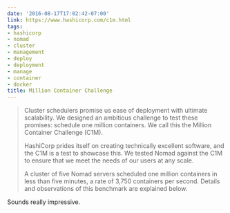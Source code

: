 ```yaml
---
date: '2016-08-17T17:02:42-07:00'
link: https://www.hashicorp.com/c1m.html
tags:
- hashicorp
- nomad
- cluster
- management
- deploy
- deployment
- manage
- container
- docker
title: Million Container Challenge
---
```


>Cluster schedulers promise us ease of deployment with ultimate scalability. We designed an ambitious challenge to test these promises: schedule one million containers. We call this the Million Container Challenge (C1M).
>
>HashiCorp prides itself on creating technically excellent software, and the C1M is a test to showcase this. We tested Nomad against the C1M to ensure that we meet the needs of our users at any scale.
>
>A cluster of five Nomad servers scheduled one million containers in less than five minutes, a rate of 3,750 containers per second. Details and observations of this benchmark are explained below.

Sounds really impressive.
